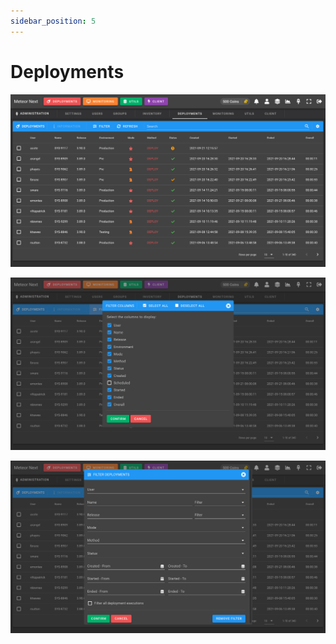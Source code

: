 ```yaml
---
sidebar_position: 5
---
```


# Deployments

![alt text](../../../assets/administration/admin-deployments.png "Admin - Deployments")

![alt text](../../../assets/administration/admin-deployments-columns.png "Admin - Deployments Columns")

![alt text](../../../assets/administration/admin-deployments-filter.png "Admin - Deployments Filter")